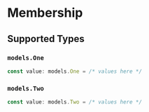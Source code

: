 # Membership


## Supported Types

### `models.One`

```typescript
const value: models.One = /* values here */
```

### `models.Two`

```typescript
const value: models.Two = /* values here */
```

